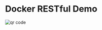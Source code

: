 # Docker RESTful Demo

<img src='https://chart.googleapis.com/chart?cht=qr&chl=https%3A%2F%2Fzybuluo.com%2Fyanbo-ai%2Fnote%2F119422&chs=180x180&choe=UTF-8&chld=L|2' alt='qr code'>
